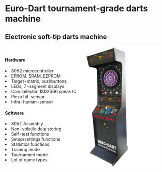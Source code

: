# Euro-Dart tournament-grade darts machine
## Electronic soft-tip darts machine<br>

<style>
  table,
  td,
  tr,
  tbody,
  th
   {
    border-collapse: collapse;
    padding: 0;
    border-spacing: 0;
    border: hidden;
    background-color: white;
  }

</style>

<table><tr><td width="50%">
<h4>Hardware</h4>
<li>8052 microcontroller</li>
<li>EPROM, SRAM, EEPROM</li>
<li>Target-matrix, pushbuttons,</li>
<li>LEDs, 7-segment displays</li>
<li>Coin selector, ISD2560 speak IC</li>
<li>Piezo hit-sensor</li>
<li>Infra-human-sensor</li>
<h4>Software</h4>
<li>8051 Assembly</li>
<li>Non-volatile data storing</li>
<li>Self-test functions</li>
<li>Setup/settings functions</li>
<li>Statistics functions</li>
<li>Training mode</li>
<li>Tournament mode</li>
<li>Lot of game types</li>
</td>
<td><img src="images/Euro-Dart_pic01.jpg" alt="alt szöveg" width="200" height="400"></td></tr></table>




